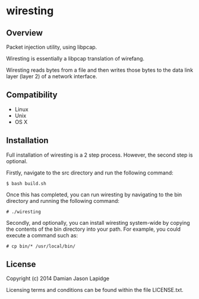 wiresting
=========

Overview
--------

Packet injection utility, using libpcap.

Wiresting is essentially a libpcap translation of wirefang.

Wiresting reads bytes from a file and then writes those bytes to the data link 
layer (layer 2) of a network interface.

Compatibility
-------------

* Linux
* Unix
* OS X

Installation
------------

Full installation of wiresting is a 2 step process. However, the second step is 
optional.

Firstly, navigate to the src directory and run the following command:

    $ bash build.sh

Once this has completed, you can run wiresting by navigating to the bin 
directory and running the following command:

    # ./wiresting

Secondly, and optionally, you can install wiresting system-wide by copying the 
contents of the bin directory into your path. For example, you could execute a 
command such as:

    # cp bin/* /usr/local/bin/

License
-------

Copyright (c) 2014 Damian Jason Lapidge

Licensing terms and conditions can be found within the file LICENSE.txt.

